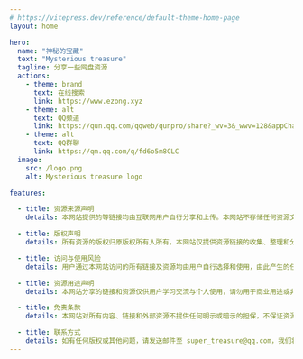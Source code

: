 ```yaml
---
# https://vitepress.dev/reference/default-theme-home-page
layout: home

hero:
  name: "神秘的宝藏"
  text: "Mysterious treasure"
  tagline: 分享一些网盘资源
  actions:
    - theme: brand
      text: 在线搜索
      link: https://www.ezong.xyz
    - theme: alt
      text: QQ频道
      link: https://qun.qq.com/qqweb/qunpro/share?_wv=3&_wwv=128&appChannel=share&inviteCode=2lkdjYKJ2VN&businessType=9&jumpsource=shorturl#/out
    - theme: alt
      text: QQ群聊
      link: https://qm.qq.com/q/fd6o5m8CLC
  image:
    src: /logo.png
    alt: Mysterious treasure logo

features:

  - title: 资源来源声明
    details: 本网站提供的等链接均由互联网用户自行分享和上传。本网站不存储任何资源文件，也不对资源内容的合法性、准确性、完整性、有效性承担任何责任。

  - title: 版权声明
    details: 所有资源的版权归原版权所有人所有，本网站仅提供资源链接的收集、整理和分享，不对资源的实际内容负有任何责任。如果您是某个资源的版权所有者，并认为本站分享的链接侵犯了您的合法权益，请通过联系邮箱与我们联系，我们将在核实后第一时间移除相关链接。

  - title: 访问与使用风险
    details: 用户通过本网站访问的所有链接及资源均由用户自行选择和使用，由此产生的任何直接或间接损失（包括但不限于版权纠纷、设备损坏、病毒感染等），本网站概不负责。

  - title: 资源用途声明
    details: 本网站分享的链接和资源仅供用户学习交流与个人使用，请勿用于商业用途或非法传播。任何用户使用资源所造成的后果，均由使用者自行承担，与本网站无关。

  - title: 免责条款
    details: 本网站对所有内容、链接和外部资源不提供任何明示或暗示的担保，不保证资源的有效性、稳定性、安全性和完整性。

  - title: 联系方式
    details: 如有任何版权或其他问题，请发送邮件至 super_treasure@qq.com，我们将在收到通知后及时处理。
---
```


